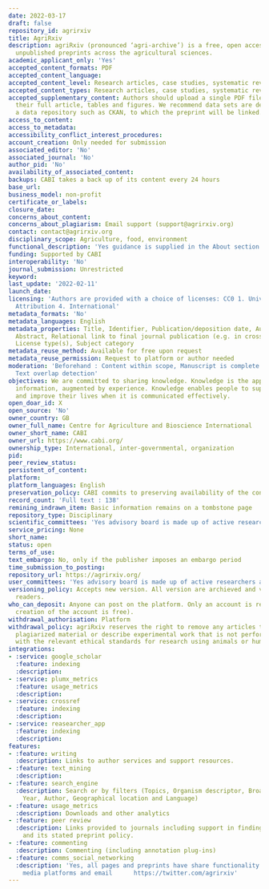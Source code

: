 ```yaml
---
date: 2022-03-17
draft: false
repository_id: agrirxiv
title: AgriRxiv
description: agriRxiv (pronounced ‘agri-archive’) is a free, open access source of
  unpublished preprints across the agricultural sciences.
academic_applicant_only: 'Yes'
accepted_content_formats: PDF
accepted_content_language:
accepted_content_level: Research articles, case studies, systematic reviews
accepted_content_types: Research articles, case studies, systematic reviews
accepted_supplementary_content: Authors should upload a single PDF file including
  their full article, tables and figures. We recommend data sets are deposited into
  a data repository such as CKAN, to which the preprint will be linked.
access_to_content:
access_to_metadata:
accessibility_conflict_interest_procedures:
account_creation: Only needed for submission
associated_editor: 'No'
associated_journal: 'No'
author_pid: 'No'
availability_of_associated_content:
backups: CABI takes a back up of its content every 24 hours
base_url:
business_model: non-profit
certificate_or_labels:
closure_date:
concerns_about_content:
concerns_about_plagiarism: Email support (support@agrirxiv.org)
contact: contact@agrirxiv.org
disciplinary_scope: Agriculture, food, environment
functional_description: 'Yes guidance is supplied in the About section : https://agrirxiv.org/about/'
funding: Supported by CABI
interoperability: 'No'
journal_submission: Unrestricted
keyword:
last_update: '2022-02-11'
launch_date:
licensing: 'Authors are provided with a choice of licenses: CC0 1. Universal, CC BY
  Attribution 4. International'
metadata_formats: 'No'
metadata_languages: English
metadata_properties: Title, Identifier, Publication/deposition date, Author name(s),
  Abstract, Relational link to final journal publication (e.g. in crossref metadata),
  License type(s), Subject category
metadata_reuse_method: Available for free upon request
metadata_reuse_permission: Request to platform or author needed
moderation: 'Beforehand : Content within scope, Manuscript is complete (methods, references),
  Text overlap detection'
objectives: We are committed to sharing knowledge. Knowledge is the application of
  information, augmented by experience. Knowledge enables people to support themselves
  and improve their lives when it is communicated effectively.
open_doar_id: X
open_source: 'No'
owner_country: GB
owner_full_name: Centre for Agriculture and Bioscience International
owner_short_name: CABI
owner_url: https://www.cabi.org/
ownership_type: International, inter-governmental, organization
pid:
peer_review_status:
persistent_of_content:
platform:
platform_languages: English
preservation_policy: CABI commits to preserving availability of the content
record_count: 'Full text : 138'
remining_indrawn_item: Basic information remains on a tombstone page
repository_type: Disciplinary
scientific_committees: 'Yes advisory board is made up of active researchers and users   Renewal of membership is based on regular discussion and confirmation of commitment'
service_pricing: None
short_name:
status: open
terms_of_use:
text_embargo: No, only if the publisher imposes an embargo period
time_submission_to_posting:
repository_url: https://agrirxiv.org/
user_committees: 'Yes advisory board is made up of active researchers and users   Renewal of membership is based on regular discussion and confirmation of commitment'
versioning_policy: Accepts new version. All version are archieved and visible for
  readers.
who_can_deposit: Anyone can post on the platform. Only an account is required ( The
  creation of the account is free).
withdrawal_authorisation: Platform
withdrawal_policy: agriRxiv reserves the right to remove any articles that contain
  plagiarized material or describe experimental work that is not performed in accordance
  with the relevant ethical standards for research using animals or human subjects
integrations:
- :service: google_scholar
  :feature: indexing
  :description:
- :service: plumx_metrics
  :feature: usage_metrics
  :description:
- :service: crossref
  :feature: indexing
  :description:
- :service: reasearcher_app
  :feature: indexing
  :description:
features:
- :feature: writing
  :description: Links to author services and support resources.
- :feature: text_mining
  :description:
- :feature: search_engine
  :description: Search or by filters (Topics, Organism descriptor, Broader Terms,
    Year, Author, Geographical location and Language)
- :feature: usage_metrics
  :description: Downloads and other analytics
- :feature: peer review
  :description: Links provided to journals including support in finding a journal
    and its stated preprint policy.
- :feature: commenting
  :description: Commenting (including annotation plug-ins)
- :feature: comms_social_networking
  :description: 'Yes, all pages and preprints have share functionality for all social
    media platforms and email      https://twitter.com/agrirxiv'
---
```



